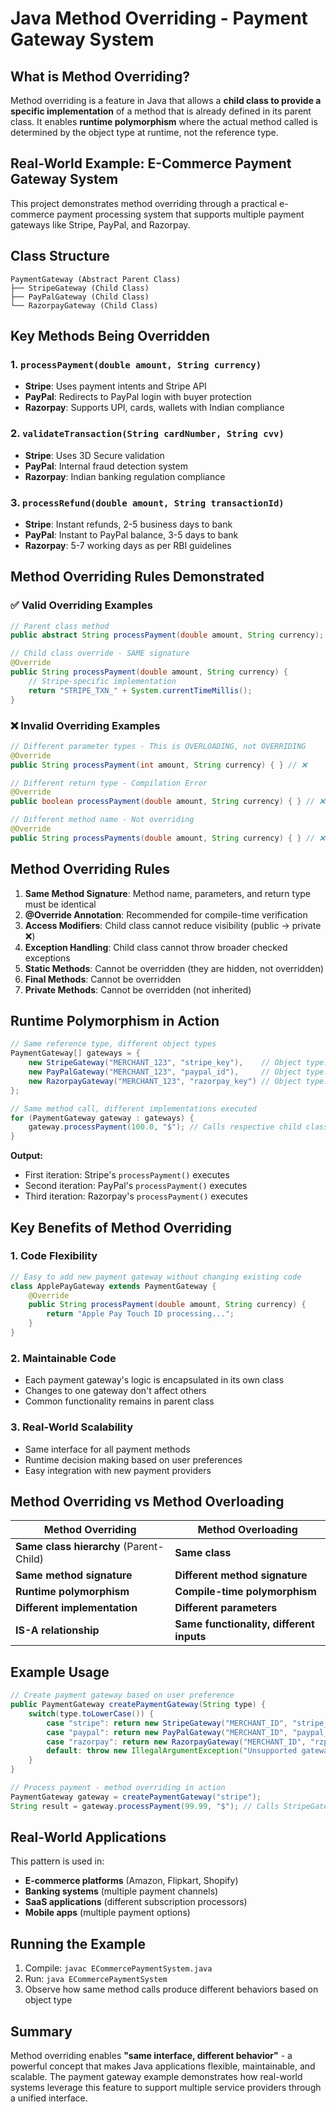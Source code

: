 # Java Method Overriding - Payment Gateway System

## What is Method Overriding?

Method overriding is a feature in Java that allows a **child class to provide a specific implementation** of a method that is already defined in its parent class. It enables **runtime polymorphism** where the actual method called is determined by the object type at runtime, not the reference type.

## Real-World Example: E-Commerce Payment Gateway System

This project demonstrates method overriding through a practical e-commerce payment processing system that supports multiple payment gateways like Stripe, PayPal, and Razorpay.

## Class Structure

```
PaymentGateway (Abstract Parent Class)
├── StripeGateway (Child Class)
├── PayPalGateway (Child Class)
└── RazorpayGateway (Child Class)
```

## Key Methods Being Overridden

### 1. `processPayment(double amount, String currency)`
- **Stripe**: Uses payment intents and Stripe API
- **PayPal**: Redirects to PayPal login with buyer protection
- **Razorpay**: Supports UPI, cards, wallets with Indian compliance

### 2. `validateTransaction(String cardNumber, String cvv)`
- **Stripe**: Uses 3D Secure validation
- **PayPal**: Internal fraud detection system
- **Razorpay**: Indian banking regulation compliance

### 3. `processRefund(double amount, String transactionId)`
- **Stripe**: Instant refunds, 2-5 business days to bank
- **PayPal**: Instant to PayPal balance, 3-5 days to bank
- **Razorpay**: 5-7 working days as per RBI guidelines

## Method Overriding Rules Demonstrated

### ✅ Valid Overriding Examples

```java
// Parent class method
public abstract String processPayment(double amount, String currency);

// Child class override - SAME signature
@Override
public String processPayment(double amount, String currency) {
    // Stripe-specific implementation
    return "STRIPE_TXN_" + System.currentTimeMillis();
}
```

### ❌ Invalid Overriding Examples

```java
// Different parameter types - This is OVERLOADING, not OVERRIDING
@Override
public String processPayment(int amount, String currency) { } // ❌

// Different return type - Compilation Error
@Override
public boolean processPayment(double amount, String currency) { } // ❌

// Different method name - Not overriding
@Override
public String processPayments(double amount, String currency) { } // ❌
```

## Method Overriding Rules

1. **Same Method Signature**: Method name, parameters, and return type must be identical
2. **@Override Annotation**: Recommended for compile-time verification
3. **Access Modifiers**: Child class cannot reduce visibility (public → private ❌)
4. **Exception Handling**: Child class cannot throw broader checked exceptions
5. **Static Methods**: Cannot be overridden (they are hidden, not overridden)
6. **Final Methods**: Cannot be overridden
7. **Private Methods**: Cannot be overridden (not inherited)

## Runtime Polymorphism in Action

```java
// Same reference type, different object types
PaymentGateway[] gateways = {
    new StripeGateway("MERCHANT_123", "stripe_key"),    // Object type: StripeGateway
    new PayPalGateway("MERCHANT_123", "paypal_id"),     // Object type: PayPalGateway  
    new RazorpayGateway("MERCHANT_123", "razorpay_key") // Object type: RazorpayGateway
};

// Same method call, different implementations executed
for (PaymentGateway gateway : gateways) {
    gateway.processPayment(100.0, "$"); // Calls respective child class method
}
```

**Output:**
- First iteration: Stripe's `processPayment()` executes
- Second iteration: PayPal's `processPayment()` executes  
- Third iteration: Razorpay's `processPayment()` executes

## Key Benefits of Method Overriding

### 1. **Code Flexibility**
```java
// Easy to add new payment gateway without changing existing code
class ApplePayGateway extends PaymentGateway {
    @Override
    public String processPayment(double amount, String currency) {
        return "Apple Pay Touch ID processing...";
    }
}
```

### 2. **Maintainable Code**
- Each payment gateway's logic is encapsulated in its own class
- Changes to one gateway don't affect others
- Common functionality remains in parent class

### 3. **Real-World Scalability**
- Same interface for all payment methods
- Runtime decision making based on user preferences
- Easy integration with new payment providers

## Method Overriding vs Method Overloading

| Method Overriding | Method Overloading |
|-------------------|-------------------|
| **Same class hierarchy** (Parent-Child) | **Same class** |
| **Same method signature** | **Different method signature** |
| **Runtime polymorphism** | **Compile-time polymorphism** |
| **Different implementation** | **Different parameters** |
| **IS-A relationship** | **Same functionality, different inputs** |

## Example Usage

```java
// Create payment gateway based on user preference
public PaymentGateway createPaymentGateway(String type) {
    switch(type.toLowerCase()) {
        case "stripe": return new StripeGateway("MERCHANT_ID", "stripe_key");
        case "paypal": return new PayPalGateway("MERCHANT_ID", "paypal_id");
        case "razorpay": return new RazorpayGateway("MERCHANT_ID", "rzp_key");
        default: throw new IllegalArgumentException("Unsupported gateway: " + type);
    }
}

// Process payment - method overriding in action
PaymentGateway gateway = createPaymentGateway("stripe");
String result = gateway.processPayment(99.99, "$"); // Calls StripeGateway's implementation
```

## Real-World Applications

This pattern is used in:
- **E-commerce platforms** (Amazon, Flipkart, Shopify)
- **Banking systems** (multiple payment channels)
- **SaaS applications** (different subscription processors)
- **Mobile apps** (multiple payment options)

## Running the Example

1. Compile: `javac ECommercePaymentSystem.java`
2. Run: `java ECommercePaymentSystem`
3. Observe how same method calls produce different behaviors based on object type

## Summary

Method overriding enables **"same interface, different behavior"** - a powerful concept that makes Java applications flexible, maintainable, and scalable. The payment gateway example demonstrates how real-world systems leverage this feature to support multiple service providers through a unified interface.
